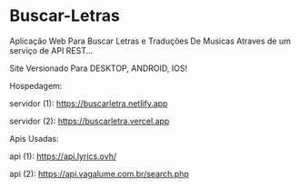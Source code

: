 # Buscar-Letras
Aplicação Web Para Buscar Letras e Traduções De Musicas Atraves de um serviço de API REST...

Site Versionado Para DESKTOP, ANDROID, IOS!

Hospedagem:

servidor (1): https://buscarletra.netlify.app

servidor (2): https://buscarletra.vercel.app

Apis Usadas:

api (1): https://api.lyrics.ovh/

api (2): https://api.vagalume.com.br/search.php
